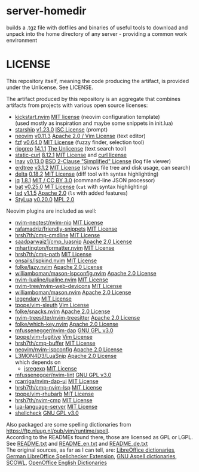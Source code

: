 # server-homedir

builds a .tgz file with dotfiles and binaries of useful tools to download and unpack into the home directory of any
server - providing a common work environment

# LICENSE
This repository itself, meaning the code producing the artifact,  is provided under the Unlicense. See LICENSE.

The artifact produced by this repository is an aggregate that combines artifacts from projects with various open source licenses:
* [kickstart.nvim](https://github.com/nvim-lua/kickstart.nvim) 
  [MIT license](https://github.com/nvim-lua/kickstart.nvim/blob/master/LICENSE.md)
  (neovim configuration template)
  <br/> (used mostly as inspiration and maybe some snippets in init.lua)
* [starship](https://github.com/starship/starship/) 
  [v1.23.0](https://github.com/starship/starship/releases/tag/v1.23.0)
  [ISC License](https://github.com/starship/starship/blob/v1.23.0/LICENSE)
  (prompt)
* [neovim](https://github.com/neovim/neovim/) 
  [v0.11.3](https://github.com/neovim/neovim/releases/tag/v0.11.3)
  [Apache 2.0 / Vim License](https://github.com/neovim/neovim/blob/v0.11.3/LICENSE.txt)
  (text editor)
* [fzf](https://github.com/junegunn/fzf/) 
  [v0.64.0](https://github.com/junegunn/fzf/releases/tag/v0.64.0)
  [MIT License](https://github.com/junegunn/fzf/blob/v0.64.0/LICENSE)
  (fuzzy finder, selection tool)
* [ripgrep](https://github.com/BurntSushi/ripgrep/) 
  [14.1.1](https://github.com/BurntSushi/ripgrep/releases/tag/14.1.1)
  [The Unlicense](https://github.com/BurntSushi/ripgrep/blob/14.1.1/UNLICENSE)
  (text search tool)
* [static-curl](https://github.com/stunnel/static-curl/)
  [8.12.1](https://github.com/stunnel/static-curl/releases/tag/8.12.1)
  [MIT License](https://github.com/stunnel/static-curl/blob/main/LICENSE) and [curl license](https://github.com/curl/curl/blob/master/COPYING)
* [lnav](https://github.com/tstack/lnav/)
  [v0.13.0](https://github.com/tstack/lnav/releases/tag/v0.13.0)
  [BSD 2-Clause "Simplified" License](https://github.com/tstack/lnav/blob/v0.13.0/LICENSE)
  (log file viewer)
* [erdtree](https://github.com/solidiquis/erdtree/) 
  [v3.1.2](https://github.com/solidiquis/erdtree/releases/tag/v3.1.2)
  [MIT License](https://github.com/solidiquis/erdtree/blob/v3.1.2/LICENSE)
  (shows file tree and disk usage, can search)
* [delta](https://github.com/dandavison/delta)
  [0.18.2](https://github.com/dandavison/delta/releases/tag/0.18.2)
  [MIT License](https://github.com/dandavison/delta/blob/0.18.2/LICENSE)
  (diff tool with syntax highlighting)
* [jq](https://github.com/jqlang/jq)
  [1.8.1](https://github.com/jqlang/jq/releases/tag/jq-1.8.1)
  [MIT / CC BY 3.0](https://github.com/jqlang/jq/blob/jq-1.8.1/COPYING)
  (command-line JSON processor)
* [bat](https://github.com/sharkdp/bat/)
  [v0.25.0](https://github.com/sharkdp/bat/releases/tag/v0.25.0)
  [MIT License](https://github.com/sharkdp/bat/blob/v0.25.0/LICENSE-MIT)
  (`cat` with syntax highlighting)
* [lsd](https://github.com/lsd-rs/lsd)
  [v1.1.5](https://github.com/lsd-rs/lsd/releases/tag/v1.1.5) 
  [Apache 2.0](https://github.com/lsd-rs/lsd/blob/v1.1.5/LICENSE)
  (`ls` with added features)
* [StyLua](https://github.com/JohnnyMorganz/StyLua/)
  [v0.20.0](https://github.com/JohnnyMorganz/StyLua/releases/tag/v0.20.0)
  [MPL 2.0](https://github.com/JohnnyMorganz/StyLua/blob/main/LICENSE.md)

Neovim plugins are included as well:
* [nvim-neotest/nvim-nio](https://github.com/nvim-neotest/nvim-nio) 
  [MIT License](https://github.com/nvim-neotest/nvim-nio/blob/master/LICENCE.md)
* [rafamadriz/friendly-snippets](https://github.com/rafamadriz/friendly-snippets) 
  [MIT License](https://github.com/rafamadriz/friendly-snippets/blob/main/LICENSE)
* [hrsh7th/cmp-cmdline](https://github.com/hrsh7th/cmp-cmdline) 
  [MIT License](https://github.com/hrsh7th/cmp-cmdline/blob/main/LICENSE)
* [saadparwaiz1/cmp_luasnip](https://github.com/saadparwaiz1/cmp_luasnip) 
  [Apache 2.0 License](https://github.com/saadparwaiz1/cmp_luasnip/blob/master/LICENSE)
* [mhartington/formatter.nvim](https://github.com/mhartington/formatter.nvim) 
  [MIT License](https://github.com/mhartington/formatter.nvim/blob/master/LICENSE)
* [hrsh7th/cmp-path](https://github.com/hrsh7th/cmp-path) 
  [MIT License](https://github.com/hrsh7th/cmp-path/blob/main/LICENSE)
* [onsails/lspkind.nvim](https://github.com/onsails/lspkind.nvim) 
  [MIT License](https://github.com/onsails/lspkind.nvim/blob/master/LICENSE)
* [folke/lazy.nvim](https://github.com/folke/lazy.nvim) 
  [Apache 2.0 License](https://github.com/folke/lazy.nvim/blob/main/LICENSE)
* [williamboman/mason-lspconfig.nvim](https://github.com/williamboman/mason-lspconfig.nvim) 
  [Apache 2.0 License](https://github.com/mason-org/mason-lspconfig.nvim/blob/main/LICENSE)
* [nvim-lualine/lualine.nvim](https://github.com/nvim-lualine/lualine.nvim) 
  [MIT License](https://github.com/nvim-lualine/lualine.nvim/blob/master/LICENSE)
* [nvim-tree/nvim-web-devicons](https://github.com/nvim-tree/nvim-web-devicons) 
  [MIT License](https://github.com/nvim-tree/nvim-web-devicons/blob/master/LICENSE)
* [williamboman/mason.nvim](https://github.com/williamboman/mason.nvim) 
  [Apache 2.0 License](https://github.com/mason-org/mason.nvim/blob/main/LICENSE)
* [legendary](https://github.com/mrjones2014/legendary.nvim)
  [MIT License](https://github.com/mrjones2014/legendary.nvim/blob/master/LICENSE)
* [tpope/vim-sleuth](https://github.com/tpope/vim-sleuth) 
  [Vim License](https://vimdoc.sourceforge.net/htmldoc/uganda.html#license)
* [folke/snacks.nvim](https://github.com/folke/snacks.nvim) 
  [Apache 2.0 License](https://github.com/folke/snacks.nvim/blob/main/LICENSE)
* [nvim-treesitter/nvim-treesitter](https://github.com/nvim-treesitter/nvim-treesitter) 
  [Apache 2.0 License](https://github.com/nvim-treesitter/nvim-treesitter/blob/master/LICENSE)
* [folke/which-key.nvim](https://github.com/folke/which-key.nvim) 
  [Apache 2.0 License](https://github.com/folke/which-key.nvim/blob/main/LICENSE)
* [mfussenegger/nvim-dap](https://github.com/mfussenegger/nvim-dap) 
  [GNU GPL v3.0](https://github.com/mfussenegger/nvim-dap/blob/master/LICENSE.txt)
* [tpope/vim-fugitive](https://github.com/tpope/vim-fugitive)
  [Vim License](https://vimdoc.sourceforge.net/htmldoc/uganda.html#license)
* [hrsh7th/cmp-buffer](https://github.com/hrsh7th/cmp-buffer) 
  [MIT License](https://github.com/hrsh7th/cmp-buffer/blob/main/LICENSE)
* [neovim/nvim-lspconfig](https://github.com/neovim/nvim-lspconfig) 
  [Apache 2.0 License](https://github.com/neovim/nvim-lspconfig/blob/master/LICENSE.md)
* [L3MON4D3/LuaSnip](https://github.com/L3MON4D3/LuaSnip) 
  [Apache 2.0 License](https://github.com/L3MON4D3/LuaSnip/blob/master/LICENSE)  
  which depends on 
  * [jsregexp](https://github.com/kmarius/jsregexp/tree/master)
    [MIT License](https://github.com/kmarius/jsregexp/blob/master/LICENSE)
* [mfussenegger/nvim-lint](https://github.com/mfussenegger/nvim-lint) 
  [GNU GPL v3.0](https://github.com/mfussenegger/nvim-lint/blob/master/LICENSE.txt)
* [rcarriga/nvim-dap-ui](https://github.com/rcarriga/nvim-dap-ui) 
  [MIT License](https://github.com/rcarriga/nvim-dap-ui/blob/master/LICENCE.md)
* [hrsh7th/cmp-nvim-lsp](https://github.com/hrsh7th/cmp-nvim-lsp) 
  [MIT License](https://github.com/hrsh7th/cmp-nvim-lsp/blob/main/LICENSE)
* [tpope/vim-rhubarb](https://github.com/tpope/vim-rhubarb) 
  [MIT License](https://github.com/tpope/vim-rhubarb/blob/master/LICENSE)
* [hrsh7th/nvim-cmp](https://github.com/hrsh7th/nvim-cmp) 
  [MIT License](https://github.com/hrsh7th/nvim-cmp/blob/main/LICENSE)
* [lua-language-server](https://github.com/LuaLS/lua-language-server)
  [MIT License](https://github.com/LuaLS/lua-language-server/blob/master/LICENSE)  
* [shellcheck](https://github.com/koalaman/shellcheck)
  [GNU GPL v3.0](https://github.com/koalaman/shellcheck/blob/master/LICENSE)

Also packaged are some spelling dictionaries from https://ftp.nluug.nl/pub/vim/runtime/spell.   
According to the READMEs found there, those are licensed as GPL or LGPL. See [README.txt](https://ftp.nluug.nl/pub/vim/runtime/spell/README.txt) and [README_en.txt](https://ftp.nluug.nl/pub/vim/runtime/spell/README_en.txt) and [README_de.txt](https://ftp.nluug.nl/pub/vim/runtime/spell/README_de.txt)  
The original sources, as far as I can tell, are: [LibreOffice dictionaries](https://github.com/LibreOffice/dictionaries), [German LibreOffice Spellchecker Extension](https://extensions.libreoffice.org/en/extensions/show/german-de-de-frami-dictionaries), [GNU Aspell dictionaries](https://ftp.gnu.org/gnu/aspell/dict/), [SCOWL](http://wordlist.aspell.net/), [OpenOffice English Dictionaries](https://extensions.openoffice.org/en/node/3785)